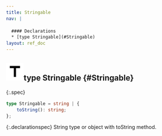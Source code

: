 ```yaml
---
title: Stringable
nav: |

  #### Declarations
  * [type Stringable](#Stringable)
layout: ref_doc
---
```


## ![](/assets/icons/spec-type.svg)type Stringable {#Stringable}
{:.spec}

```typescript
type Stringable = string | {
    toString(): string;
};
```
{:.declarationspec}
String type or object with toString method.

